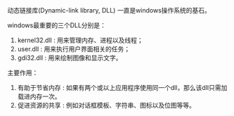 动态链接库(Dynamic-link library, DLL) 一直是windows操作系统的基石。

windows最重要的三个DLL分别是：

1. kernel32.dll : 用来管理内存、进程以及线程；
2. user.dll : 用来执行用户界面相关的任务；
3. gdi32.dll : 用来绘制图像和显示文字。

主要作用：

1. 有助于节省内存 : 如果有两个或以上应用程序使用同一个dll，那么该dll只需加载进内存一次。
2. 促进资源的共享 : 例如对话框模板、字符串、图标以及位图等等。



